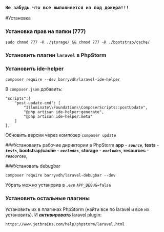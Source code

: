 ### ```Не забудь что все выполняется из под докера!!!```
#Установка
### Установка прав на папки (777)
```
sudo chmod 777 -R ./storage/ && chmod 777 -R ./bootstrap/cache/
```

### Установить плагин ``laravel`` в PhpStorm

### Установить ide-helper
```
composer require --dev barryvdh/laravel-ide-helper
```
В `composer.json` добавить:
```
"scripts":{
    "post-update-cmd": [
        "Illuminate\\Foundation\\ComposerScripts::postUpdate",
        "@php artisan ide-helper:generate",
        "@php artisan ide-helper:meta"
    ]
},
```
Обновить версии через композер `composer update`

###Установаить рабочие дириктории в PhpStorm
**app** - ***`source`***,
**tests**   - ***`tests`***,
**bootstrap/cache**   - ***`excludes`***,
**storage**   - ***`excludes`***,
**resources**   - ***`resources`***,

###Установать debugbar
```
composer require barryvdh/laravel-debugbar --dev
```
Убрать можно установив в ``.evn`` ```APP_DEBUG=false```

### Установить остальные плагины
Установить их в плагинах PhpStorm (найти все по laravel и все их установить). И ***активировать*** laravel plugin:
```
https://www.jetbrains.com/help/phpstorm/laravel.html
```